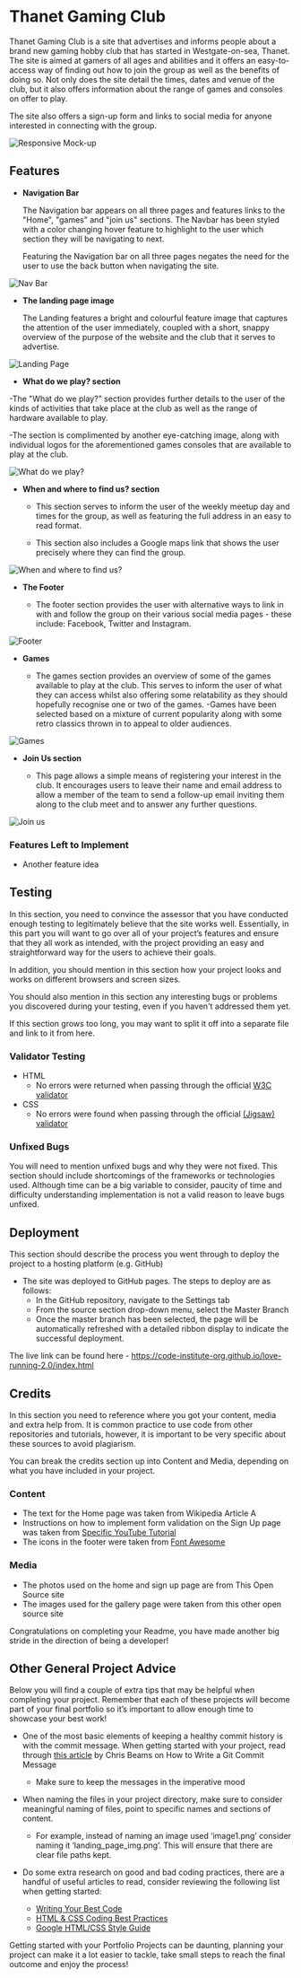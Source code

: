 # Thanet Gaming Club

Thanet Gaming Club is a site that advertises and informs people about a brand new gaming hobby club that has started in Westgate-on-sea, Thanet. The site is aimed at gamers of all ages and abilities and it offers an easy-to-access way of finding out how to join the group as well as the benefits of doing so. Not only does the site detail the times, dates and venue of the club, but it also offers information about the range of games and consoles on offer to play.
 
The site also offers a sign-up form and links to social media for anyone interested in connecting with the group.



![Responsive Mock-up](https://github.com/StevieMigan/thanet-gaming-club/blob/main/assets/images/responsive.png?raw=true)



## Features 

- __Navigation Bar__

  The Navigation bar appears on all three pages and features links to the "Home", "games" and "join us" sections. The Navbar has been styled with a color changing hover feature to highlight to the user which section they will be navigating to next.

  Featuring the Navigation bar on all three pages negates the need for the user to use the back button when navigating the site.

![Nav Bar](https://github.com/StevieMigan/thanet-gaming-club/blob/main/assets/images/navbar.png?raw=true)

- __The landing page image__

  The Landing features a bright and colourful feature image that captures the attention of the user immediately, coupled with a short, snappy overview of the purpose of the website and the club that it serves to advertise.

![Landing Page](https://github.com/StevieMigan/thanet-gaming-club/blob/main/assets/images/landing-image.png?raw=true)

- __What do we play? section__

 -The "What do we play?" section provides further details to the user of the kinds of activities that take place at the club as well as the range of hardware available to play.

  -The section is complimented by another eye-catching image, along with individual logos for the aforementioned games consoles that are available to play at the club.

![What do we play?](https://github.com/StevieMigan/thanet-gaming-club/blob/main/assets/images/what-do-we-play.png?raw=true)

- __When and where to find us? section__

  - This section serves to inform the user of the weekly meetup day and times for the group, as well as featuring the full address in an easy to read format. 

  - This section also includes a Google maps link that shows the user precisely where they can find the group.

![When and where to find us?](https://github.com/StevieMigan/thanet-gaming-club/blob/main/assets/images/where-to-find-us.png?raw=true)

- __The Footer__ 

  - The footer section provides the user with alternative ways to link in with and follow the group on their various social media pages - these include: Facebook, Twitter and Instagram.

![Footer](https://github.com/StevieMigan/thanet-gaming-club/blob/main/assets/images/footer.png?raw=true)

- __Games__

  - The games section provides an overview of some of the games available to play at the club. This serves to inform the user of what they can access whilst also offering some relatability as they should hopefully recognise one or two of the games.
  -Games have been selected based on a mixture of current popularity along with some retro classics thrown in to appeal to older audiences. 

![Games](https://github.com/StevieMigan/thanet-gaming-club/blob/main/assets/images/games-library.png?raw=true)

- __Join Us section__

  - This page allows a simple means of registering your interest in the club. It encourages users to leave their name and email address to allow a member of the team to send a follow-up email inviting them along to the club meet and to answer any further questions.

![Join us](https://github.com/StevieMigan/thanet-gaming-club/blob/main/assets/images/join.png?raw=true)

### Features Left to Implement

- Another feature idea

## Testing 

In this section, you need to convince the assessor that you have conducted enough testing to legitimately believe that the site works well. Essentially, in this part you will want to go over all of your project’s features and ensure that they all work as intended, with the project providing an easy and straightforward way for the users to achieve their goals.

In addition, you should mention in this section how your project looks and works on different browsers and screen sizes.

You should also mention in this section any interesting bugs or problems you discovered during your testing, even if you haven't addressed them yet.

If this section grows too long, you may want to split it off into a separate file and link to it from here.


### Validator Testing 

- HTML
  - No errors were returned when passing through the official [W3C validator](https://validator.w3.org/nu/?doc=https%3A%2F%2Fcode-institute-org.github.io%2Flove-running-2.0%2Findex.html)
- CSS
  - No errors were found when passing through the official [(Jigsaw) validator](https://jigsaw.w3.org/css-validator/validator?uri=https%3A%2F%2Fvalidator.w3.org%2Fnu%2F%3Fdoc%3Dhttps%253A%252F%252Fcode-institute-org.github.io%252Flove-running-2.0%252Findex.html&profile=css3svg&usermedium=all&warning=1&vextwarning=&lang=en#css)

### Unfixed Bugs

You will need to mention unfixed bugs and why they were not fixed. This section should include shortcomings of the frameworks or technologies used. Although time can be a big variable to consider, paucity of time and difficulty understanding implementation is not a valid reason to leave bugs unfixed. 

## Deployment

This section should describe the process you went through to deploy the project to a hosting platform (e.g. GitHub) 

- The site was deployed to GitHub pages. The steps to deploy are as follows: 
  - In the GitHub repository, navigate to the Settings tab 
  - From the source section drop-down menu, select the Master Branch
  - Once the master branch has been selected, the page will be automatically refreshed with a detailed ribbon display to indicate the successful deployment. 

The live link can be found here - https://code-institute-org.github.io/love-running-2.0/index.html 


## Credits 

In this section you need to reference where you got your content, media and extra help from. It is common practice to use code from other repositories and tutorials, however, it is important to be very specific about these sources to avoid plagiarism. 

You can break the credits section up into Content and Media, depending on what you have included in your project. 

### Content 

- The text for the Home page was taken from Wikipedia Article A
- Instructions on how to implement form validation on the Sign Up page was taken from [Specific YouTube Tutorial](https://www.youtube.com/)
- The icons in the footer were taken from [Font Awesome](https://fontawesome.com/)

### Media

- The photos used on the home and sign up page are from This Open Source site
- The images used for the gallery page were taken from this other open source site


Congratulations on completing your Readme, you have made another big stride in the direction of being a developer! 

## Other General Project Advice

Below you will find a couple of extra tips that may be helpful when completing your project. Remember that each of these projects will become part of your final portfolio so it’s important to allow enough time to showcase your best work! 

- One of the most basic elements of keeping a healthy commit history is with the commit message. When getting started with your project, read through [this article](https://chris.beams.io/posts/git-commit/) by Chris Beams on How to Write  a Git Commit Message 
  - Make sure to keep the messages in the imperative mood 

- When naming the files in your project directory, make sure to consider meaningful naming of files, point to specific names and sections of content.
  - For example, instead of naming an image used ‘image1.png’ consider naming it ‘landing_page_img.png’. This will ensure that there are clear file paths kept. 

- Do some extra research on good and bad coding practices, there are a handful of useful articles to read, consider reviewing the following list when getting started:
  - [Writing Your Best Code](https://learn.shayhowe.com/html-css/writing-your-best-code/)
  - [HTML & CSS Coding Best Practices](https://medium.com/@inceptiondj.info/html-css-coding-best-practice-fadb9870a00f)
  - [Google HTML/CSS Style Guide](https://google.github.io/styleguide/htmlcssguide.html#General)

Getting started with your Portfolio Projects can be daunting, planning your project can make it a lot easier to tackle, take small steps to reach the final outcome and enjoy the process! 
